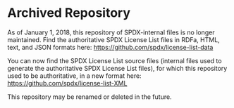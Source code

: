 # Archived Repository #
As of January 1, 2018, this repository of SPDX-internal files is no longer maintained. Find the authoritative SPDX License List files in RDFa, HTML, text, and JSON formats here:
https://github.com/spdx/license-list-data

You can now find the SPDX License List source files (internal files used to generate the authoritative SPDX License List files), for which this repository used to be authoritative, in a new format here:
https://github.com/spdx/license-list-XML

This repository may be renamed or deleted in the future.
